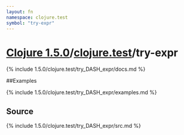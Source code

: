 ```yaml
---
layout: fn
namespace: clojure.test
symbol: "try-expr"
---
```


# [Clojure 1.5.0](../../)/[clojure.test](../)/try-expr

{% include 1.5.0/clojure.test/try_DASH_expr/docs.md %}

##Examples

{% include 1.5.0/clojure.test/try_DASH_expr/examples.md %}
## Source
{% include 1.5.0/clojure.test/try_DASH_expr/src.md %}


